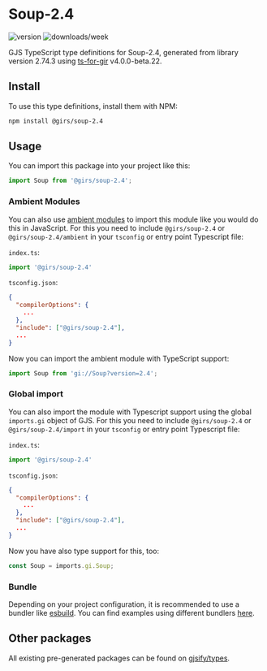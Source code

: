
# Soup-2.4

![version](https://img.shields.io/npm/v/@girs/soup-2.4)
![downloads/week](https://img.shields.io/npm/dw/@girs/soup-2.4)


GJS TypeScript type definitions for Soup-2.4, generated from library version 2.74.3 using [ts-for-gir](https://github.com/gjsify/ts-for-gir) v4.0.0-beta.22.


## Install

To use this type definitions, install them with NPM:
```bash
npm install @girs/soup-2.4
```

## Usage

You can import this package into your project like this:
```ts
import Soup from '@girs/soup-2.4';
```

### Ambient Modules

You can also use [ambient modules](https://github.com/gjsify/ts-for-gir/tree/main/packages/cli#ambient-modules) to import this module like you would do this in JavaScript.
For this you need to include `@girs/soup-2.4` or `@girs/soup-2.4/ambient` in your `tsconfig` or entry point Typescript file:

`index.ts`:
```ts
import '@girs/soup-2.4'
```

`tsconfig.json`:
```json
{
  "compilerOptions": {
    ...
  },
  "include": ["@girs/soup-2.4"],
  ...
}
```

Now you can import the ambient module with TypeScript support: 

```ts
import Soup from 'gi://Soup?version=2.4';
```

### Global import

You can also import the module with Typescript support using the global `imports.gi` object of GJS.
For this you need to include `@girs/soup-2.4` or `@girs/soup-2.4/import` in your `tsconfig` or entry point Typescript file:

`index.ts`:
```ts
import '@girs/soup-2.4'
```

`tsconfig.json`:
```json
{
  "compilerOptions": {
    ...
  },
  "include": ["@girs/soup-2.4"],
  ...
}
```

Now you have also type support for this, too:

```ts
const Soup = imports.gi.Soup;
```

### Bundle

Depending on your project configuration, it is recommended to use a bundler like [esbuild](https://esbuild.github.io/). You can find examples using different bundlers [here](https://github.com/gjsify/ts-for-gir/tree/main/examples).

## Other packages

All existing pre-generated packages can be found on [gjsify/types](https://github.com/gjsify/types).

